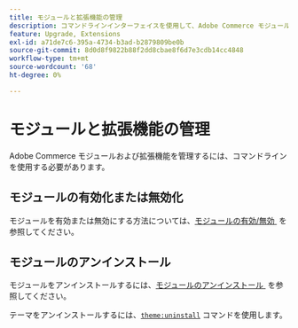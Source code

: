 ```yaml
---
title: モジュールと拡張機能の管理
description: コマンドラインインターフェイスを使用して、Adobe Commerce モジュールおよび拡張機能を有効化、無効化およびアンインストールします。
feature: Upgrade, Extensions
exl-id: a71de7c6-395a-4734-b3ad-b2879809be0b
source-git-commit: 8d0d8f9822b88f2dd8cbae8f6d7e3cdb14cc4848
workflow-type: tm+mt
source-wordcount: '68'
ht-degree: 0%

---
```


# モジュールと拡張機能の管理

Adobe Commerce モジュールおよび拡張機能を管理するには、コマンドラインを使用する必要があります。

## モジュールの有効化または無効化

モジュールを有効または無効にする方法については、[&#x200B; モジュールの有効/無効 &#x200B;](../../installation/tutorials/manage-modules.md) を参照してください。

## モジュールのアンインストール

モジュールをアンインストールするには、[&#x200B; モジュールのアンインストール &#x200B;](../../installation/tutorials/uninstall-modules.md) を参照してください。

テーマをアンインストールするには、[`theme:uninstall`](../../installation/tutorials/themes.md) コマンドを使用します。
